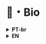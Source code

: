 # 🧾・Bio

<details>
<summary><b>PT-br</b></summary>
    Meu nome é Gustavo Freire, tenho 17 anos e moro no Brasil. Atualmente estou aprendendo e melhorando meus conhecimentos em desenvolvimento front-end, focando em um dia trabalhar nessa área.
</details>

<details>
<summary><b>EN</b></summary>
    My name is Gustavo Freire, I'm 17yo and  live in Brazil. Currently I'm learning and  improving my knowledge in front-end  development, focusing in one day work in this area.
</details>
